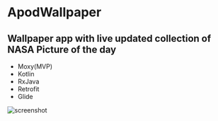 # ApodWallpaper
## Wallpaper app with live updated collection of NASA Picture of the day

* Moxy(MVP)
* Kotlin
* RxJava
* Retrofit
* Glide


![screenshot](https://faur4n.github.io/images/project-2.png)
